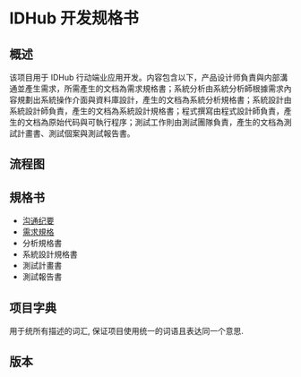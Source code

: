 # IDHub 开发规格书

## 概述

该项目用于 IDHub 行动端业应用开发。内容包含以下，产品设计师負責與内部溝通並產生需求，所需產生的文档為需求規格書；系統分析由系統分析師根據需求內容規劃出系統操作介面與資料庫設計，產生的文档為系統分析規格書；系統設計由系統設計師負責，產生的文档為系統設計規格書；程式撰寫由程式設計師負責，產生的文档為原始代码與可執行程序；測試工作則由測試團隊負責，產生的文档為測試計畫書、測試個案與測試報告書。

## 流程图

## 規格书

* [沟通纪要](./interviews.md)
* [需求規格](./requirements.md)
* 分析規格書
* 系統設計規格書
* 測試計畫書
* 測試報告書

## 项目字典

用于统所有描述的词汇, 保证项目使用统一的词语且表达同一个意思.


## 版本
